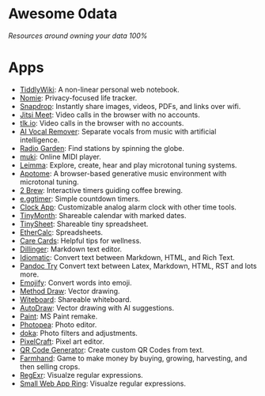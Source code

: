 # Awesome 0data

_Resources around owning your data 100%_

# Apps
- [TiddlyWiki](http://www.tiddlywiki.com/): A non-linear personal web notebook.
- [Nomie](https://nomie.app): Privacy-focused life tracker.
- [Snapdrop](https://snapdrop.net): Instantly share images, videos, PDFs, and links over wifi.
- [Jitsi Meet](https://meet.jit.si): Video calls in the browser with no accounts.
- [tlk.io](https://tlk.io): Video calls in the browser with no accounts.
- [AI Vocal Remover](https://vocalremover.org): Separate vocals from music with artificial intelligence.
- [Radio Garden](http://radio.garden): Find stations by spinning the globe.
- [muki](https://muki.io): Online MIDI player.
- [Leimma](https://isartum.net/leimma): Explore, create, hear and play microtonal tuning systems.
- [Apotome](https://isartum.net/apotome): A browser-based generative music environment with microtonal tuning.
- [2 Brew](https://2brew.github.io): Interactive timers guiding coffee brewing.
- [e.ggtimer](https://e.ggtimer.com): Simple countdown timers.
- [Clock App](https://clockapp.tk): Customizable analog alarm clock with other time tools.
- [TinyMonth](https://tinymonth.com): Shareable calendar with marked dates.
- [TinySheet](https://tinysheet.com): Shareable tiny spreadsheet.
- [EtherCalc](https://ethercalc.net): Spreadsheets.
- [Care Cards](https://carecards.io/info): Helpful tips for wellness.
- [Dillinger](https://dillinger.io): Markdown text editor.
- [Idiomatic](https://idiomatic.rosano.ca): Convert text between Markdown, HTML, and Rich Text.
- [Pandoc Try](https://pandoc.org/try) Convert text between Latex, Markdown, HTML, RST and lots more.
- [Emojify](https://matthewmiller.dev/apps/emojify): Convert words into emoji.
- [Method Draw](https://editor.method.ac): Vector drawing.
- [Witeboard](https://witeboard.com): Shareable whiteboard.
- [AutoDraw](https://www.autodraw.com): Vector drawing with AI suggestions.
- [Paint](https://jspaint.app): MS Paint remake.
- [Photopea](https://www.photopea.com): Photo editor.
- [doka](https://doka.photo): Photo filters and adjustments.
- [PixelCraft](https://pixelcraft.web.app): Pixel art editor.
- [QR Code Generator](https://qr-code-generator.now.sh): Create custom QR Codes from text.
- [Farmhand](https://jeremyckahn.github.io/farmhand): Game to make money by buying, growing, harvesting, and then selling crops.
- [RegExr](https://regexr.com): Visualze regular expressions.
- [Small Web App Ring](https://ring.0data.app): Visualze regular expressions.

